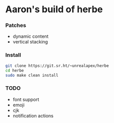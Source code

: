 # Aaron's build of herbe

### Patches
- dynamic content
- vertical stacking

### Install
```sh
git clone https://git.sr.ht/~unrealapex/herbe
cd herbe
sudo make clean install
```

### TODO 
- font support
 - emoji
 - cjk
- notification actions
